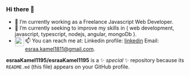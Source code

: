 ### Hi there 👋

- 🔭 I’m currently working as a Freelance Javascript Web Developer.
- 🌱 I’m currently seeking to improve my skills in ( web development, javascript, typescript, nodejs, angular, mongoDb ).
- 📫 You can reach me at:
         Linkedin profile:  <img align="left" alt="mylinkedin | LinkedIn" width="25" src="https://www.svgrepo.com/show/299484/linkedin.svg" /> [linkedin]
         Email: esraa.kamel1811@gmail.com.

[linkedin]: https://www.linkedin.com/in/esraa-kamel-329961129/
[email]: esraa.kamel1811@gmail.com

**esraaKamel1195/esraaKamel1195** is a ✨ _special_ ✨ repository because its `README.md` (this file) appears on your GitHub profile.

<!-- Here are some ideas to get you started:

- 👯 I’m looking to collaborate on ...
- 🤔 I’m looking for help with ...
- 💬 Ask me about ...
- 😄 Pronouns: ...
- ⚡ Fun fact: ... -->
